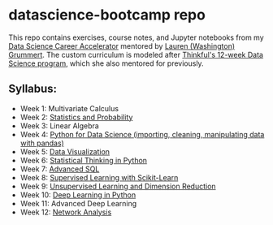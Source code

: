 # datascience-bootcamp repo
This repo contains exercises, course notes, and Jupyter notebooks from my [Data Science Career Accelerator](https://mailchi.mp/0f6cbc6dc24c/data_career_accelerator) mentored by [Lauren (Washington) Grummert](https://www.linkedin.com/in/lauren-grummert-0978ba8/).  The custom curriculum is modeled after [Thinkful's 12-week Data Science program](https://www.thinkful.com/bootcamp/data-science/flexible/), which she also mentored for previously.

## Syllabus:
- Week 1: Multivariate Calculus
- Week 2: [Statistics and Probability](https://github.com/tylerbittner/datascience-bootcamp/tree/master/week-2)
- Week 3: Linear Algebra
- Week 4: [Python for Data Science (importing, cleaning, manipulating data with pandas)](https://github.com/tylerbittner/datascience-bootcamp/tree/master/week-4)
- Week 5: [Data Visualization](https://github.com/tylerbittner/datascience-bootcamp/tree/master/week-5)
- Week 6: [Statistical Thinking in Python](https://github.com/tylerbittner/datascience-bootcamp/tree/master/week-6) 
- Week 7: [Advanced SQL](https://github.com/tylerbittner/datascience-bootcamp/tree/master/week-7)
- Week 8: [Supervised Learning with Scikit-Learn](https://github.com/tylerbittner/datascience-bootcamp/tree/master/week-8)
- Week 9: [Unsupervised Learning and Dimension Reduction](https://github.com/tylerbittner/datascience-bootcamp/tree/master/week-9)
- Week 10: [Deep Learning in Python](https://github.com/tylerbittner/datascience-bootcamp/tree/master/week-10)
- Week 11: Advanced Deep Learning
- Week 12: [Network Analysis](https://github.com/tylerbittner/datascience-bootcamp/tree/master/week-12)